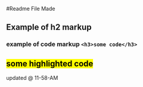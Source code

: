 #Readme File Made
## Example of h2 markup
### example of code markup `<h3>some code</h3>`
<mark> some highlighted code </mark>
---
updated @ 11-58-AM
